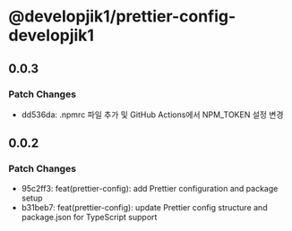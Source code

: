 # @developjik1/prettier-config-developjik1

## 0.0.3

### Patch Changes

- dd536da: .npmrc 파일 추가 및 GitHub Actions에서 NPM_TOKEN 설정 변경

## 0.0.2

### Patch Changes

- 95c2ff3: feat(prettier-config): add Prettier configuration and package setup
- b31beb7: feat(prettier-config): update Prettier config structure and package.json for TypeScript support
